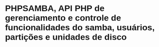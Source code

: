 <style type="text/css">
*{
  font-family: sans-serif;
}
h1{
  font-family: sans-serif;
}
</style>
<h1>PHPSAMBA,  API PHP de gerenciamento e controle de funcionalidades do samba, usuários, partições e unidades de disco</h1>
